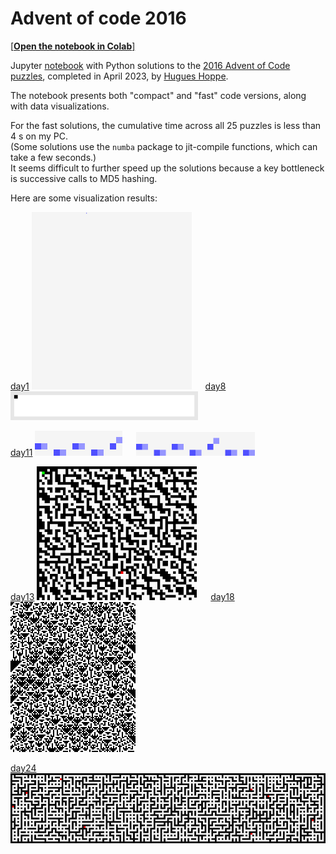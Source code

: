 # Advent of code 2016

[[**Open the notebook in Colab**]](https://colab.research.google.com/github/hhoppe/advent_of_code/blob/main/2016/advent_of_code_2016.ipynb)

Jupyter [notebook](https://github.com/hhoppe/advent_of_code/blob/main/2016/advent_of_code_2016.ipynb)
with Python solutions to the
[2016 Advent of Code puzzles](https://adventofcode.com/2016),
completed in April 2023,
by [Hugues Hoppe](http://hhoppe.com/).

The notebook presents both "compact" and "fast" code versions, along with data visualizations.

For the fast solutions, the cumulative time across all 25 puzzles is less than 4 s on my PC.<br/>
(Some solutions use the `numba` package to jit-compile functions, which can take a few seconds.)<br/>
It seems difficult to further speed up the solutions because a key bottleneck is successive calls to MD5 hashing.

Here are some visualization results:

<p>
<a href="#day1">day1</a> <img src="https://github.com/hhoppe/advent_of_code/raw/main/2016/results/day1a.gif" width="256"> &emsp;
<a href="#day8">day8</a> <img src="https://github.com/hhoppe/advent_of_code/raw/main/2016/results/day8a.gif" width="300">
</p>
<p>
<a href="#day11">day11</a> <img src="https://github.com/hhoppe/advent_of_code/raw/main/2016/results/day11a.gif" width="140"> &emsp;
  <img src="https://github.com/hhoppe/advent_of_code/raw/main/2016/results/day11b.gif" width="190">
</p>
<p>
<a href="#day13">day13</a> <img src="https://github.com/hhoppe/advent_of_code/raw/main/2016/results/day13a.gif" width="256"> &emsp;
<a href="#day18">day18</a> <img src="https://github.com/hhoppe/advent_of_code/raw/main/2016/results/day18.png" width="200">
</p>
<p>
<a href="#day24">day24</a> <img src="https://github.com/hhoppe/advent_of_code/raw/main/2016/results/day24.gif" width="640">
</p>
